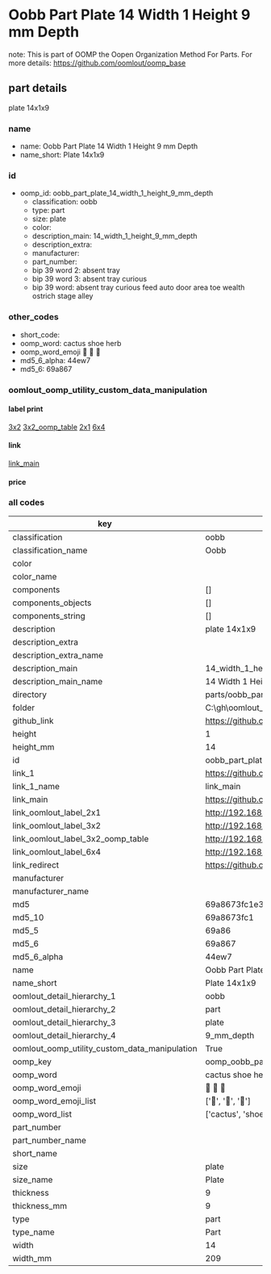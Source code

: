 # Oobb Part Plate 14 Width 1 Height 9 mm Depth  

note: This is part of OOMP the Oopen Organization Method For Parts. For more details: https://github.com/oomlout/oomp_base

##  part details
  



plate 14x1x9



### name
* name: Oobb Part Plate 14 Width 1 Height 9 mm Depth
* name_short: Plate 14x1x9 
### id
* oomp_id: oobb_part_plate_14_width_1_height_9_mm_depth
  * classification: oobb
  * type: part
  * size: plate
  * color: 
  * description_main: 14_width_1_height_9_mm_depth
  * description_extra: 
  * manufacturer: 
  * part_number: 
  * bip 39 word 2: absent tray
  * bip 39 word 3: absent tray curious
  * bip 39 word: absent tray curious feed auto door area toe wealth ostrich stage alley

### other_codes
* short_code: 
* oomp_word: cactus shoe herb
* oomp_word_emoji :cactus: :shoe: :herb:
* md5_6_alpha: 44ew7
* md5_6: 69a867






### oomlout_oomp_utility_custom_data_manipulation
#### label print
[3x2](http://192.168.1.245:1112/?label=oomp%2044ew7)
[3x2_oomp_table](http://192.168.1.108:1112/?label=oomp%2044ew7)
[2x1](http://192.168.1.242:1112/?label=oomp%2044ew7)
[6x4](http://192.168.1.55:1112/?label=oomp%2044ew7)    

#### link

[link_main](https://github.com/oomlout/oomlout_oobb_version_4_generated_parts/tree/main/navigation_oomp/oobb/part/plate/14_width_1_height_9_mm_depth/part)                              

#### price







### all codes 
| key | value |  
| --- | --- |  
| classification | oobb |  
| classification_name | Oobb |  
| color |  |  
| color_name |  |  
| components | [] |  
| components_objects | [] |  
| components_string | [] |  
| description | plate 14x1x9 |  
| description_extra |  |  
| description_extra_name |  |  
| description_main | 14_width_1_height_9_mm_depth |  
| description_main_name | 14 Width 1 Height 9 mm Depth |  
| directory | parts/oobb_part_plate_14_width_1_height_9_mm_depth |  
| folder | C:\gh\oomlout_oobb_version_4_generated_parts\parts\oobb_part_plate_14_width_1_height_9_mm_depth |  
| github_link | https://github.com/oomlout/oomlout_oomp_part_src/tree/main/parts/oobb_part_plate_14_width_1_height_9_mm_depth |  
| height | 1 |  
| height_mm | 14 |  
| id | oobb_part_plate_14_width_1_height_9_mm_depth |  
| link_1 | https://github.com/oomlout/oomlout_oobb_version_4_generated_parts/tree/main/navigation_oomp/oobb/part/plate/14_width_1_height_9_mm_depth/part |  
| link_1_name | link_main |  
| link_main | https://github.com/oomlout/oomlout_oobb_version_4_generated_parts/tree/main/navigation_oomp/oobb/part/plate/14_width_1_height_9_mm_depth/part |  
| link_oomlout_label_2x1 | http://192.168.1.242:1112/?label=oomp%2044ew7 |  
| link_oomlout_label_3x2 | http://192.168.1.245:1112/?label=oomp%2044ew7 |  
| link_oomlout_label_3x2_oomp_table | http://192.168.1.108:1112/?label=oomp%2044ew7 |  
| link_oomlout_label_6x4 | http://192.168.1.55:1112/?label=oomp%2044ew7 |  
| link_redirect | https://github.com/oomlout/oomlout_oobb_version_4_generated_parts/tree/main/parts/oobb_plate_14_01_09 |  
| manufacturer |  |  
| manufacturer_name |  |  
| md5 | 69a8673fc1e381690587c54a6bf9e805 |  
| md5_10 | 69a8673fc1 |  
| md5_5 | 69a86 |  
| md5_6 | 69a867 |  
| md5_6_alpha | 44ew7 |  
| name | Oobb Part Plate 14 Width 1 Height 9 mm Depth |  
| name_short | Plate 14x1x9  |  
| oomlout_detail_hierarchy_1 | oobb |  
| oomlout_detail_hierarchy_2 | part |  
| oomlout_detail_hierarchy_3 | plate |  
| oomlout_detail_hierarchy_4 | 9_mm_depth |  
| oomlout_oomp_utility_custom_data_manipulation | True |  
| oomp_key | oomp_oobb_part_plate_14_width_1_height_9_mm_depth |  
| oomp_word | cactus shoe herb |  
| oomp_word_emoji | :cactus: :shoe: :herb: |  
| oomp_word_emoji_list | [':cactus:', ':shoe:', ':herb:'] |  
| oomp_word_list | ['cactus', 'shoe', 'herb'] |  
| part_number |  |  
| part_number_name |  |  
| short_name |  |  
| size | plate |  
| size_name | Plate |  
| thickness | 9 |  
| thickness_mm | 9 |  
| type | part |  
| type_name | Part |  
| width | 14 |  
| width_mm | 209 |  
